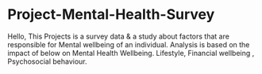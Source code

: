 # Project-Mental-Health-Survey
Hello, This Projects is a survey data &amp; a study about factors that are responsible for Mental wellbeing of an individual. 
Analysis is based on the impact of below on Mental Health Wellbeing.
                                  Lifestyle,
                                  Financial wellbeing ,
                                  Psychosocial behaviour.
